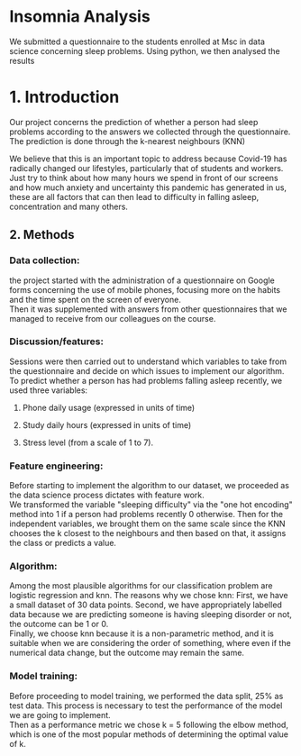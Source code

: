 # Insomnia Analysis
We submitted a questionnaire to the students enrolled at Msc in data science concerning sleep problems. Using python, we then analysed the results
 # 1. Introduction 
Our project concerns the prediction of whether a person had sleep problems according to the answers we collected through the questionnaire. The prediction is done through the k-nearest neighbours (KNN)  

We believe that this is an important topic to address because Covid-19 has radically changed our lifestyles, particularly that of students and workers. Just try to think about how many hours we spend in front of our screens and how much anxiety and uncertainty this pandemic has generated in us, these are all factors that can then lead to difficulty in falling asleep, concentration and many others. 

## 2. Methods  

### Data collection: 
the project started with the administration of a questionnaire on Google forms concerning the use of mobile phones, focusing more on the habits and the time spent on the screen of everyone.  
Then it was supplemented with answers from other questionnaires that we managed to receive from our colleagues on the course.  


### Discussion/features: 
Sessions were then carried out to understand which variables to take from the questionnaire and decide on which issues to implement our algorithm. To predict whether a person has had problems falling asleep recently, we used three variables:  

1. Phone daily usage (expressed in units of time) 

2. Study daily hours (expressed in units of time) 

3. Stress level (from a scale of 1 to 7). 


### Feature engineering: 
Before starting to implement the algorithm to our dataset, we proceeded as the data science process dictates with feature work.  
We transformed the variable "sleeping difficulty" via the "one hot encoding" method into 1 if a person had problems recently 0 otherwise. Then for the independent variables, we brought them on the same scale since the KNN chooses the k closest to the neighbours and then based on that, it assigns the class or predicts a value.  

 
### Algorithm:  
Among the most plausible algorithms for our classification problem are logistic regression and knn. The reasons why we chose knn: 
First, we have a small dataset of 30 data points. 
Second, we have appropriately labelled data because we are predicting someone is having sleeping disorder or not, the outcome can be 1 or 0.  
Finally, we choose knn because it is a non-parametric method, and it is suitable when we are considering the order of something, where even if the numerical data change, but the outcome may remain the same. 

### Model training: 

Before proceeding to model training, we performed the data split, 25% as test data. This process is necessary to test the performance of the model we are going to implement.  
Then as a performance metric we chose k = 5 following the elbow method, which is one of the most popular methods of determining the optimal value of k.
